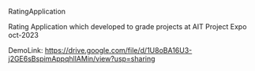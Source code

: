 RatingApplication 

Rating Application which developed to grade projects at AIT Project Expo oct-2023

DemoLink:
https://drive.google.com/file/d/1U8oBA16U3-j2GE6sBspimAppqhllAMin/view?usp=sharing
